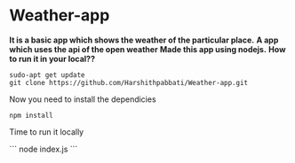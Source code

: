 # Weather-app

<b>It is a basic app which shows the weather of the particular place.</b>
<b>A app which uses the api of the open weather</b> 
<b>Made this app using nodejs.</b>
<b>How to run it in your local??</b>

```
sudo-apt get update
git clone https://github.com/Harshithpabbati/Weather-app.git
```
<p>Now you need to install the dependicies</p>

```
npm install
```

<p>Time to run it locally</p>
```
node index.js
```
